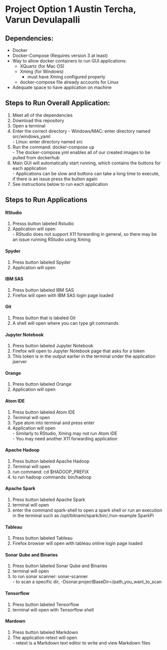 # Project Option 1 Austin Tercha, Varun Devulapalli  

## Dependencies:  
  - Docker  
  - Docker-Compose (Requires version 3 at least)
  - Way to allow docker containers to run GUI applications:  
    - XQuartz (for Mac OS)  
    - Xming (for Windows)
        - must have Xming configured properly
    - docker-compose file already accounts for Linux  
  - Adequate space to have application on machine  

## Steps to Run Overall Application:  
  1. Meet all of the dependencies  
  2. Download this repository  
  3. Open a terminal  
  4. Enter the correct directory
    - Windows/MAC: enter directory named src/windows_yaml  
    - Linux: enter directory named src
  5. Run the command: docker-compose up  
    - The docker-compose.yml enables all of our created images to be pulled
    from dockerhub  
  6. Main GUI will automatically start running, which contains the buttons for
  each application  
    - Applications can be slow and buttons can take a long time to execute, if
    there is an issue press the button again  
  7. See instructions below to run each application  

## Steps to Run Applications  
#### RStudio  
  1. Presss button labeled Rstudio  
  2. Application will open  
    - RStudio does not support X11 forwarding in general, so there may be an
    issue running RStudio using Xming
#### Spyder  
  1. Press button labeled Spyder  
  2. Application will open  
#### IBM SAS  
  1. Press button labeled IBM SAS    
  2. Firefox will open with IBM SAS login page loaded  
#### Git  
  1. Press button that is labeled Git  
  2. A shell will open where you can type git commands  
#### Jupyter Notebook  
  1. Press button labeled Jupyter Notebook  
  2. Firefox will open to Jupyter Notebook page that asks for a token  
  3. This token is in the output earlier in the terminal under the
  application jserver    
#### Orange  
  1. Press button labeled Orange  
  2. Application will open  
#### Atom IDE  
  1. Press button labeled Atom IDE  
  2. Terminal will open  
  3. Type atom into terminal and press enter  
  4. Application will open  
    - Similarly to RStudio, Xming may not run Atom IDE  
    - You may need another X11 forwarding application  
#### Apache Hadoop  
  1. Press button labeled Apache Hadoop  
  2. Terminal will open
  3. run command: cd $HADOOP_PREFIX  
  4. to run hadoop commands: bin/hadoop <hadoop command>  
#### Apache Spark  
  1. Press button labeled Apache Spark  
  2. terminal will open  
  3. enter the command spark-shell to open a spark shell or run an execution
  in the terminal such as /opt/bitnami/spark/bin/./run-example SparkPi  
#### Tableau  
  1. Press button labeled Tableau  
  2. Firefox browser will open with tableau online login page loaded  
#### Sonar Qube and Binaries  
  1. Press button labeled Sonar Qube and Binaries  
  2. terminal will open  
  3. to run sonar scanner: sonar-scanner  
    - to scan a specific dir, -Dsonar.projectBaseDir=/path_you_want_to_scan
#### Tensorflow  
  1. Press button labeled Tensorflow  
  2. terminal will open with Tensorflow shell  
#### Mardown  
  1. Press button labeled Markdown  
  2. The application retext will open  
    - retext is a Markdown text editor to write and view Markdown files
